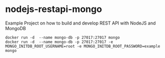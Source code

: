 # nodejs-restapi-mongo
Example Project on how to build and develop REST API with NodeJS and MongoDB
```
docker run -d  --name mongo-db -p 27017:27017 mongo
docker run -d  --name mongo-db -p 27017:27017 -e MONGO_INITDB_ROOT_USERNAME=root -e MONGO_INITDB_ROOT_PASSWORD=example mongo
```
